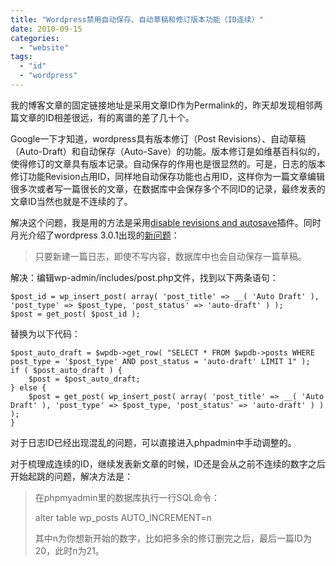 ```yaml
---
title: "Wordpress禁用自动保存、自动草稿和修订版本功能（ID连续）"
date: 2010-09-15
categories: 
  - "website"
tags: 
  - "id"
  - "wordpress"
---
```


我的博客文章的固定链接地址是采用文章ID作为Permalink的，昨天却发现相邻两篇文章的ID相差很远，有的离谱的差了几十个。

Google一下才知道，wordpress具有版本修订（Post Revisions）、自动草稿（Auto-Draft）和自动保存（Auto-Save）的功能。版本修订是如维基百科似的，使得修订的文章具有版本记录。自动保存的作用也是很显然的。可是，日志的版本修订功能Revision占用ID，同样地自动保存功能也占用ID，这样你为一篇文章编辑很多次或者写一篇很长的文章，在数据库中会保存多个不同ID的记录，最终发表的文章ID当然也就是不连续的了。

解决这个问题，我是用的方法是采用[disable revisions and autosave](http://exper.3drecursions.com/2008/07/25/disable-revisions-and-autosave-plugin/)插件。同时月光介绍了wordpress 3.0.1出现的[新问题](http://www.williamlong.info/archives/2301.html)：

> 只要新建一篇日志，即使不写内容，数据库中也会自动保存一篇草稿。

解决：编辑wp-admin/includes/post.php文件，找到以下两条语句：

```
$post_id = wp_insert_post( array( 'post_title' => __( 'Auto Draft' ), 'post_type' => $post_type, 'post_status' => 'auto-draft' ) );
$post = get_post( $post_id );
```

替换为以下代码：

```
$post_auto_draft = $wpdb->get_row( "SELECT * FROM $wpdb->posts WHERE post_type = '$post_type' AND post_status = 'auto-draft' LIMIT 1" );
if ( $post_auto_draft ) {
    $post = $post_auto_draft;
} else {
    $post = get_post( wp_insert_post( array( 'post_title' => __( 'Auto Draft' ), 'post_type' => $post_type, 'post_status' => 'auto-draft' ) ) );
}
```

对于日志ID已经出现混乱的问题，可以直接进入phpadmin中手动调整的。

对于梳理成连续的ID，继续发表新文章的时候，ID还是会从之前不连续的数字之后开始起跳的问题，解决方法是：

> 在phpmyadmin里的数据库执行一行SQL命令：
> 
> alter table wp\_posts AUTO\_INCREMENT=n
> 
> 其中n为你想新开始的数字，比如把多余的修订删完之后，最后一篇ID为20，此时n为21。
